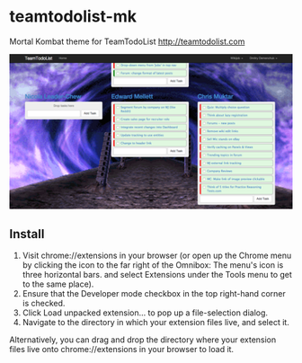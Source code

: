 # teamtodolist-mk
Mortal Kombat theme for TeamTodoList http://teamtodolist.com

![Mortal Kombat theme for TeamTodoList](https://raw.githubusercontent.com/mrded/teamtodolist-mk/master/screenshot.png)

## Install

1. Visit chrome://extensions in your browser (or open up the Chrome menu by clicking the icon to the far right of the Omnibox: The menu's icon is three horizontal bars. and select Extensions under the Tools menu to get to the same place).
2. Ensure that the Developer mode checkbox in the top right-hand corner is checked.
3. Click Load unpacked extension… to pop up a file-selection dialog.
4. Navigate to the directory in which your extension files live, and select it.

Alternatively, you can drag and drop the directory where your extension files live onto chrome://extensions in your browser to load it.
